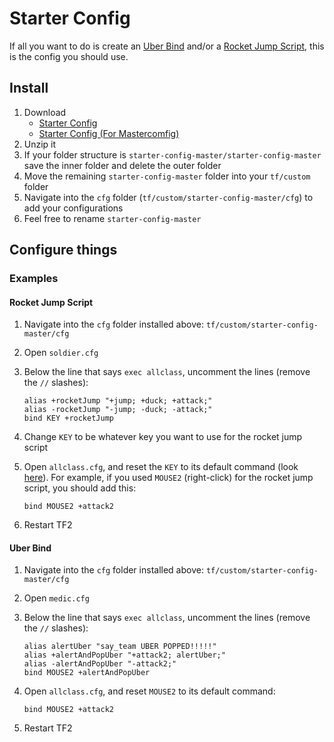 # Starter Config

If all you want to do is create an [Uber Bind](https://youtu.be/a8yKrKD1EJg) and/or a [Rocket Jump Script](https://youtu.be/T0nc-jepGVw), this is the config you should use.

## Install

1. Download
   * [Starter Config](https://github.com/rufio-tf2/starter-config/archive/master.zip)
   * [Starter Config (For Mastercomfig)](https://github.com/rufio-tf2/starter-config/archive/for-mastercomfig.zip)
1. Unzip it
1. If your folder structure is `starter-config-master/starter-config-master` save the inner folder and delete the outer folder
1. Move the remaining `starter-config-master` folder into your `tf/custom` folder
1. Navigate into the `cfg` folder (`tf/custom/starter-config-master/cfg`) to add your configurations
1. Feel free to rename `starter-config-master`

## Configure things

### Examples

#### Rocket Jump Script

1. Navigate into the `cfg` folder installed above: `tf/custom/starter-config-master/cfg`
1. Open `soldier.cfg`
1. Below the line that says `exec allclass`, uncomment the lines (remove the `//` slashes):

   ```
   alias +rocketJump "+jump; +duck; +attack;"
   alias -rocketJump "-jump; -duck; -attack;"
   bind KEY +rocketJump
   ```

1. Change `KEY` to be whatever key you want to use for the rocket jump script
1. Open `allclass.cfg`, and reset the `KEY` to its default command (look [here](https://wiki.teamfortress.com/wiki/List_of_default_keys)). For example, if you used `MOUSE2` (right-click) for the rocket jump script, you should add this:

   ```
   bind MOUSE2 +attack2
   ```

1. Restart TF2

#### Uber Bind

1. Navigate into the `cfg` folder installed above: `tf/custom/starter-config-master/cfg`
1. Open `medic.cfg`
1. Below the line that says `exec allclass`, uncomment the lines (remove the `//` slashes):

   ```
   alias alertUber "say_team UBER POPPED!!!!!"
   alias +alertAndPopUber "+attack2; alertUber;"
   alias -alertAndPopUber "-attack2;"
   bind MOUSE2 +alertAndPopUber
   ```

1. Open `allclass.cfg`, and reset `MOUSE2` to its default command:

   ```
   bind MOUSE2 +attack2
   ```

1. Restart TF2
